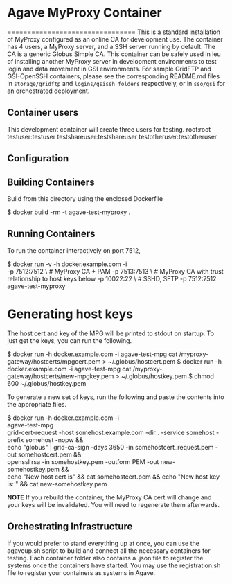# Agave MyProxy Container
================================
This is a standard installation of MyProxy configured as an online CA for development use. The container has 4 users, a MyProxy server, and a SSH server running by default. The CA is a generic Globus Simple CA. This container can be safely used in leu of installing another MyProxy server in development environments to test login and data movement in GSI environments. For sample GridFTP and GSI-OpenSSH containers, please see the corresponding README.md files in `storage/gridftp` and `logins/gsissh folders` respectively, or in `sso/gsi` for an orchestrated deployment.

## Container users

This development container will create three users for testing.
  root:root
  testuser:testuser
  testshareuser:testshareuser
  testotheruser:testotheruser

## Configuration

## Building Containers

Build from this directory using the enclosed Dockerfile

  $ docker build -rm -t agave-test-myproxy .

## Running Containers

To run the container interactively on port 7512,

  $ docker run -v -h docker.example.com -i \
    -p 7512:7512 \ # MyProxy CA + PAM
    -p 7513:7513 \ # MyProxy CA with trust relationship to host keys below
    -p 10022:22     \ # SSHD, SFTP
    -p 7512:7512
    agave-test-myproxy

# Generating host keys

The host cert and key of the MPG will be printed to stdout on startup. To just get the keys, you can run the following.

  $ docker run -h docker.example.com -i agave-test-mpg cat /myproxy-gateway/hostcerts/mpgcert.pem > ~/.globus/hostcert.pem
  $ docker run -h docker.example.com -i agave-test-mpg cat /myproxy-gateway/hostcerts/new-mpgkey.pem > ~/.globus/hostkey.pem
  $ chmod 600 ~/.globus/hostkey.pem

To generate a new set of keys, run the following and paste the contents into the appropriate files.

  $ docker run -h docker.example.com -i \
        agave-test-mpg \
        grid-cert-request -host somehost.example.com -dir . -service somehost -prefix somehost -nopw && \
        echo "globus" | grid-ca-sign -days 3650 -in somehostcert_request.pem -out somehostcert.pem && \
        openssl rsa -in somehostkey.pem -outform PEM -out new-somehostkey.pem && \
        echo "New host cert is" && cat somehostcert.pem && echo "New host key is: " && cat new-somehostkey.pem

**NOTE** If you rebuild the container, the MyProxy CA cert will change and your keys will be invalidated. You will need to regenerate them afterwards.

## Orchestrating Infrastructure

If you would prefer to stand everything up at once, you can use the agaveup.sh script to build and connect all the necessary containers for testing. Each container folder also contains a <systemid>.json file to register the systems once the containers have started. You may use the registration.sh file to register your containers as systems in Agave.
